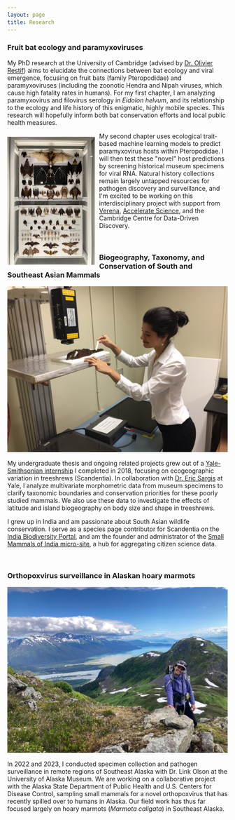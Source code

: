 ```yaml
---
layout: page
title: Research
---
```


### Fruit bat ecology and paramyxoviruses

My PhD research at the University of Cambridge (advised by <a href="https://www.vet.cam.ac.uk/directory/or226%40cam.ac.uk" target="_blank">Dr. Olivier Restif</a>) aims to elucidate the connections between bat ecology and viral emergence, focusing on fruit bats (family Pteropodidae) and paramyxoviruses (including the zoonotic Hendra and Nipah viruses, which cause high fatality rates in humans). For my first chapter, I am analyzing paramyxovirus and filovirus serology in *Eidolon helvum*, and its relationship to the ecology and life history of this enigmatic, highly mobile species. This research will hopefully inform both bat conservation efforts and local public health measures.

<img src="/public/museum_bats.jpeg" alt="xray" align="left" style="margin: 10px 10px 0px 0px; width:200px">

<p align=left>My second chapter uses ecological trait-based machine learning models to predict paramyxovirus hosts within Pteropodidae. I will then test these "novel" host predictions by screening historical museum specimens for viral RNA. Natural history collections remain largely untapped resources for pathogen discovery and surveillance, and I'm excited to be working on this interdisciplinary project with support from <a href="https://www.viralemergence.org/" target="_blank">Verena</a>, <a href="https://acceleratescience.github.io/" target="_blank">Accelerate Science</a>, and the Cambridge Centre for Data-Driven Discovery.</p>

<br />

### Biogeography, Taxonomy, and Conservation of South and Southeast Asian Mammals

<img src="/public/treeshrewxray.jpg" alt="xray">

My undergraduate thesis and ongoing related projects grew out of a <a href="https://news.yale.edu/2018/09/14/yale-smithsonian-internships-offer-exciting-research-opportunities" target="_blank">Yale-Smithsonian internship</a> I completed in 2018, focusing on ecogeographic variation in treeshrews (Scandentia). In collaboration with <a href="https://meml.yale.edu/" target="_blank">Dr. Eric Sargis</a> at Yale, I analyze multivariate morphometric data from museum specimens to clarify taxonomic boundaries and conservation priorities for these poorly studied mammals. We also use these data to investigate the effects of latitude and island biogeography on body size and shape in treeshrews.

I grew up in India and am passionate about South Asian wildlife conservation. I serve as a species page contributor for Scandentia on the <a href="https://indiabiodiversity.org/" target="_blank">India Biodiversity Portal</a>, and am the founder and administrator of the <a href="https://indiabiodiversity.org/group/Small_Mammals_of_India" target="_blank">Small Mammals of India micro-site</a>, a hub for aggregating citizen science data.

<br />

### Orthopoxvirus surveillance in Alaskan hoary marmots

<img src="/public/alaska.JPG" alt="alaska">

In 2022 and 2023, I conducted specimen collection and pathogen surveillance in remote regions of Southeast Alaska with Dr. Link Olson at the University of Alaska Museum. We are working on a collaborative project with the Alaska State Department of Public Health and U.S. Centers for Disease Control, sampling small mammals for a novel orthopoxvirus that has recently spilled over to humans in Alaska. Our field work has thus far focused largely on hoary marmots (*Marmota caligata*) in Southeast Alaska.
